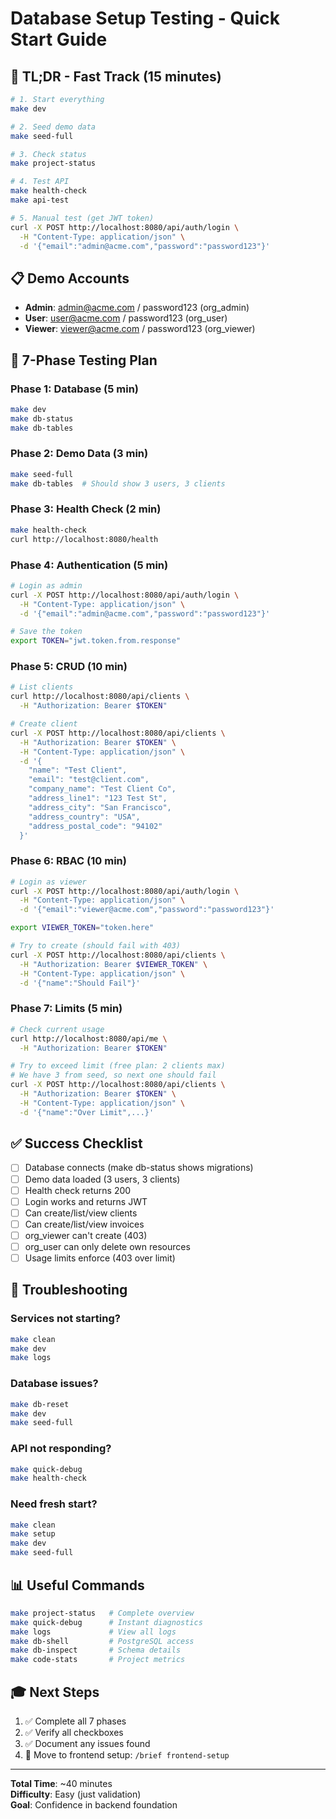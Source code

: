 # Database Setup Testing - Quick Start Guide

## 🚀 TL;DR - Fast Track (15 minutes)

```bash
# 1. Start everything
make dev

# 2. Seed demo data
make seed-full

# 3. Check status
make project-status

# 4. Test API
make health-check
make api-test

# 5. Manual test (get JWT token)
curl -X POST http://localhost:8080/api/auth/login \
  -H "Content-Type: application/json" \
  -d '{"email":"admin@acme.com","password":"password123"}'
```

## 📋 Demo Accounts
- **Admin**: admin@acme.com / password123 (org_admin)
- **User**: user@acme.com / password123 (org_user)
- **Viewer**: viewer@acme.com / password123 (org_viewer)

## 🎯 7-Phase Testing Plan

### Phase 1: Database (5 min)
```bash
make dev
make db-status
make db-tables
```

### Phase 2: Demo Data (3 min)
```bash
make seed-full
make db-tables  # Should show 3 users, 3 clients
```

### Phase 3: Health Check (2 min)
```bash
make health-check
curl http://localhost:8080/health
```

### Phase 4: Authentication (5 min)
```bash
# Login as admin
curl -X POST http://localhost:8080/api/auth/login \
  -H "Content-Type: application/json" \
  -d '{"email":"admin@acme.com","password":"password123"}'

# Save the token
export TOKEN="jwt.token.from.response"
```

### Phase 5: CRUD (10 min)
```bash
# List clients
curl http://localhost:8080/api/clients \
  -H "Authorization: Bearer $TOKEN"

# Create client
curl -X POST http://localhost:8080/api/clients \
  -H "Authorization: Bearer $TOKEN" \
  -H "Content-Type: application/json" \
  -d '{
    "name": "Test Client",
    "email": "test@client.com",
    "company_name": "Test Client Co",
    "address_line1": "123 Test St",
    "address_city": "San Francisco",
    "address_country": "USA",
    "address_postal_code": "94102"
  }'
```

### Phase 6: RBAC (10 min)
```bash
# Login as viewer
curl -X POST http://localhost:8080/api/auth/login \
  -H "Content-Type: application/json" \
  -d '{"email":"viewer@acme.com","password":"password123"}'

export VIEWER_TOKEN="token.here"

# Try to create (should fail with 403)
curl -X POST http://localhost:8080/api/clients \
  -H "Authorization: Bearer $VIEWER_TOKEN" \
  -H "Content-Type: application/json" \
  -d '{"name":"Should Fail"}'
```

### Phase 7: Limits (5 min)
```bash
# Check current usage
curl http://localhost:8080/api/me \
  -H "Authorization: Bearer $TOKEN"

# Try to exceed limit (free plan: 2 clients max)
# We have 3 from seed, so next one should fail
curl -X POST http://localhost:8080/api/clients \
  -H "Authorization: Bearer $TOKEN" \
  -H "Content-Type: application/json" \
  -d '{"name":"Over Limit",...}'
```

## ✅ Success Checklist

- [ ] Database connects (make db-status shows migrations)
- [ ] Demo data loaded (3 users, 3 clients)
- [ ] Health check returns 200
- [ ] Login works and returns JWT
- [ ] Can create/list/view clients
- [ ] Can create/list/view invoices
- [ ] org_viewer can't create (403)
- [ ] org_user can only delete own resources
- [ ] Usage limits enforce (403 over limit)

## 🐛 Troubleshooting

### Services not starting?
```bash
make clean
make dev
make logs
```

### Database issues?
```bash
make db-reset
make dev
make seed-full
```

### API not responding?
```bash
make quick-debug
make health-check
```

### Need fresh start?
```bash
make clean
make setup
make dev
make seed-full
```

## 📊 Useful Commands

```bash
make project-status   # Complete overview
make quick-debug      # Instant diagnostics
make logs             # View all logs
make db-shell         # PostgreSQL access
make db-inspect       # Schema details
make code-stats       # Project metrics
```

## 🎓 Next Steps

1. ✅ Complete all 7 phases
2. ✅ Verify all checkboxes
3. ✅ Document any issues found
4. 🚀 Move to frontend setup: `/brief frontend-setup`

---

**Total Time**: ~40 minutes  
**Difficulty**: Easy (just validation)  
**Goal**: Confidence in backend foundation

